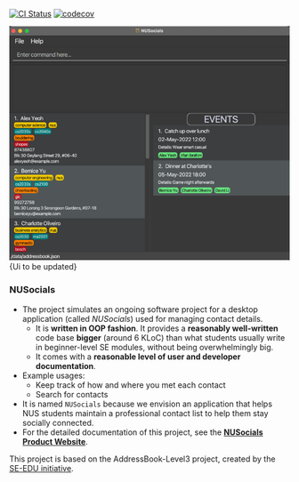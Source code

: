 [![CI Status](https://github.com/AY2122S2-CS2103T-W11-1/tp//workflows/Java%20CI/badge.svg)](https://github.com/AY2122S2-CS2103T-W11-1/tp/actions)
[![codecov](https://codecov.io/gh/AY2122S2-CS2103T-W11-1/tp/branch/master/graph/badge.svg?token=EQL5RQUWFN)](https://codecov.io/gh/AY2122S2-CS2103T-W11-1/tp)

![Ui](docs/images/Ui.png)
{Ui to be updated}

### NUSocials

* The project simulates an ongoing software project for a desktop application (called _NUSocials_) used for managing contact details.
  * It is **written in OOP fashion**. It provides a **reasonably well-written** code base **bigger** (around 6 KLoC) than what students usually write in beginner-level SE modules, without being overwhelmingly big.
  * It comes with a **reasonable level of user and developer documentation**.
* Example usages:
  * Keep track of how and where you met each contact
  * Search for contacts
* It is named `NUSocials` because we envision an application that helps NUS students maintain a professional contact list to help them stay socially connected.
* For the detailed documentation of this project, see the **[NUSocials Product Website](https://ay2122s2-cs2103t-w11-1.github.io/tp/)**.

This project is based on the AddressBook-Level3 project, created by the [SE-EDU initiative](https://se-education.org).

